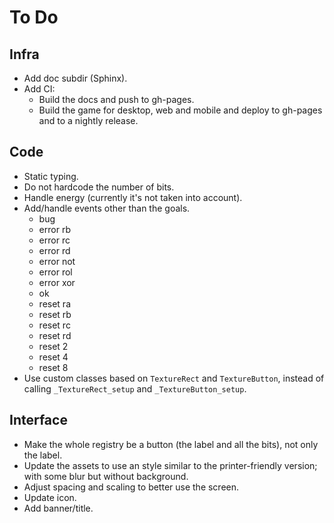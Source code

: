 # To Do

## Infra

- Add doc subdir (Sphinx).
- Add CI:
  - Build the docs and push to gh-pages.
  - Build the game for desktop, web and mobile and deploy to gh-pages and to a nightly release.

## Code

- Static typing.
- Do not hardcode the number of bits.
- Handle energy (currently it's not taken into account).
- Add/handle events other than the goals.
  - bug
  - error rb
  - error rc
  - error rd
  - error not
  - error rol
  - error xor
  - ok
  - reset ra
  - reset rb
  - reset rc
  - reset rd
  - reset 2
  - reset 4
  - reset 8
- Use custom classes based on `TextureRect` and `TextureButton`, instead of calling `_TextureRect_setup` and `_TextureButton_setup`.

## Interface

- Make the whole registry be a button (the label and all the bits), not only the label.
- Update the assets to use an style similar to the printer-friendly version; with some blur but without background.
- Adjust spacing and scaling to better use the screen.
- Update icon.
- Add banner/title.
